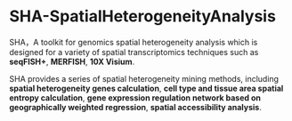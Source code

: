 # SHA-SpatialHeterogeneityAnalysis
SHA，A toolkit for genomics spatial heterogeneity analysis which is designed for a variety of spatial transcriptomics techniques such as **seqFISH+**, **MERFISH**, **10X Visium**.

SHA provides a series of spatial heterogeneity mining methods, including **spatial heterogeneity genes calculation**, **cell type and tissue area spatial entropy calculation**, **gene expression regulation network based on geographically weighted regression**, **spatial accessibility analysis**.
